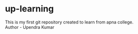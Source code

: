 # up-learning
This is my first git repository created to learn from apna college.
<br>
Author - Upendra Kumar
